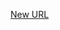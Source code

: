 



[New URL](../file-___home_harshil_Desktop_open-source_palisadoes_talawa_lib_services_event_service/)


